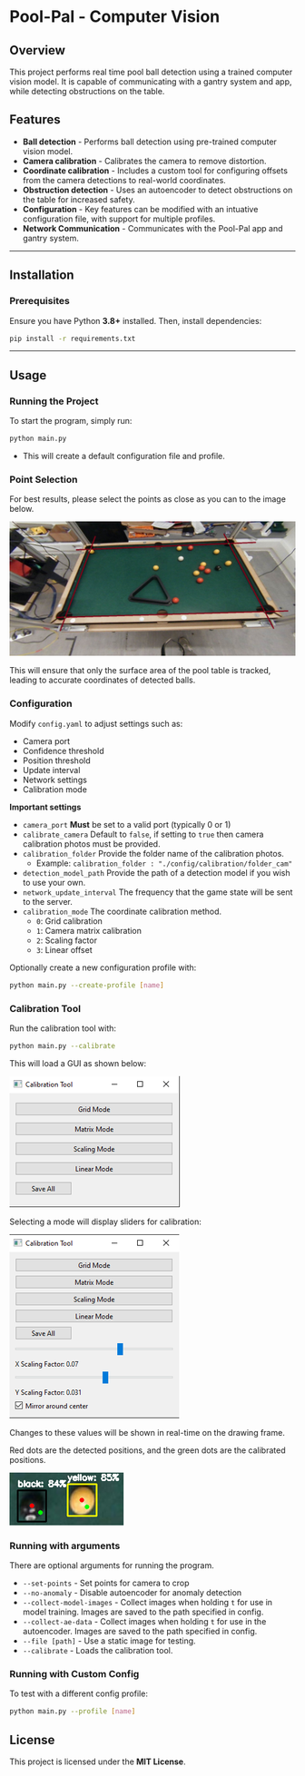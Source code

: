 # **Pool-Pal - Computer Vision**

## **Overview**

This project performs real time pool ball detection using a trained computer vision model. It is capable of communicating with a gantry system and app, while detecting obstructions on the table.

## **Features**

- **Ball detection** - Performs ball detection using pre-trained computer vision model.
- **Camera calibration** - Calibrates the camera to remove distortion.
- **Coordinate calibration** - Includes a custom tool for configuring offsets from the camera detections to real-world coordinates.
- **Obstruction detection** - Uses an autoencoder to detect obstructions on the table for increased safety.
- **Configuration** - Key features can be modified with an intuative configuration file, with support for multiple profiles.
- **Network Communication** - Communicates with the Pool-Pal app and gantry system.

---

## **Installation**

### **Prerequisites**

Ensure you have Python **3.8+** installed. Then, install dependencies:

```bash
pip install -r requirements.txt
```

---

## **Usage**

### **Running the Project**

To start the program, simply run:

```bash
python main.py
```

- This will create a default configuration file and profile.

### **Point Selection**

For best results, please select the points as close as you can to the image below.

![Ideal points for corner selection](./images/ideal_points.jpg "Ideal Points")

This will ensure that only the surface area of the pool table is tracked, leading to accurate coordinates of detected balls.

### **Configuration**

Modify `config.yaml` to adjust settings such as:

- Camera port
- Confidence threshold
- Position threshold
- Update interval
- Network settings
- Calibration mode

**Important settings**

- `camera_port` **Must** be set to a valid port (typically 0 or 1)
- `calibrate_camera` Default to `false`, if setting to `true` then camera calibration photos must be provided.
- `calibration_folder` Provide the folder name of the calibration photos.
  - Example: `calibration_folder : "./config/calibration/folder_cam"`
- `detection_model_path` Provide the path of a detection model if you wish to use your own.
- `network_update_interval` The frequency that the game state will be sent to the server.
- `calibration_mode` The coordinate calibration method.
  - `0`: Grid calibration
  - `1`: Camera matrix calibration
  - `2`: Scaling factor
  - `3`: Linear offset

Optionally create a new configuration profile with:

```bash
python main.py --create-profile [name]
```

### **Calibration Tool**

Run the calibration tool with:

```bash
python main.py --calibrate
```

This will load a GUI as shown below:

![Calibration tool](./images/calibration_tool.png "Calibration Tool")

Selecting a mode will display sliders for calibration:

![Calibration sliders](./images/calibration_tool_scaling.png "Calibration Tool with sliders")

Changes to these values will be shown in real-time on the drawing frame.

Red dots are the detected positions, and the green dots are the calibrated positions.

![Detected and corrected positions](./images/detected_corrected_positions.png "Detected and corrected positions")

### **Running with arguments**

There are optional arguments for running the program.

- `--set-points` - Set points for camera to crop
- `--no-anomaly` - Disable autoencoder for anomaly detection
- `--collect-model-images` - Collect images when holding `t` for use in model training. Images are saved to the path specified in config.
- `--collect-ae-data` - Collect images when holding `t` for use in the autoencoder. Images are saved to the path specified in config.
- `--file [path]` - Use a static image for testing.
- `--calibrate` - Loads the calibration tool.

### **Running with Custom Config**

To test with a different config profile:

```bash
python main.py --profile [name]
```

## **License**

This project is licensed under the **MIT License**.
